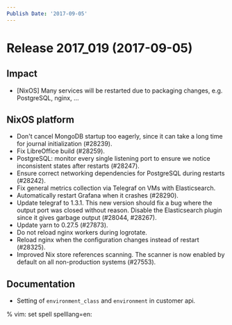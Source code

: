 ```yaml
---
Publish Date: '2017-09-05'
---
```


# Release 2017_019 (2017-09-05)

## Impact

- \[NixOS\] Many services will be restarted due to packaging changes, e.g.
  PostgreSQL, nginx, ...

## NixOS platform

- Don't cancel MongoDB startup too eagerly, since it can take a long time for
  journal initialization (#28239).
- Fix LibreOffice build (#28259).
- PostgreSQL: monitor every single listening port to ensure we notice
  inconsistent states after restarts (#28247).
- Ensure correct networking dependencies for PostgreSQL during restarts
  (#28242).
- Fix general metrics collection via Telegraf on VMs with Elasticsearch.
- Automatically restart Grafana when it crashes (#28290).
- Update telegraf to 1.3.1. This new version should fix a bug where the output
  port was closed without reason. Disable the Elasticsearch plugin since it
  gives garbage output (#28044, #28267).
- Update yarn to 0.27.5 (#27873).
- Do not reload nginx workers during logrotate.
- Reload nginx when the configuration changes instead of restart (#28325).
- Improved Nix store references scanning. The scanner is now enabled by default
  on all non-production systems (#27553).

## Documentation

- Setting of `environment_class` and `environment` in customer api.

% vim: set spell spelllang=en:
